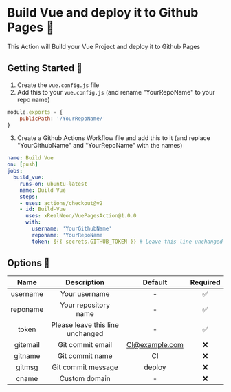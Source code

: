 # Build Vue and deploy it to Github Pages 🚀
This Action will Build your Vue Project and deploy it to Github Pages

## Getting Started 🎉
1. Create the `vue.config.js` file
2. Add this to your `vue.config.js` (and rename "YourRepoName" to your repo name)
```javascript
module.exports = {
    publicPath: '/YourRepoName/'
}
```
3. Create a Github Actions Workflow file and add this to it (and replace "YourGithubName" and "YourRepoName" with the names)
```yml
name: Build Vue
on: [push]
jobs:
  build_vue:
    runs-on: ubuntu-latest
    name: Build Vue
    steps:
    - uses: actions/checkout@v2
    - id: Build-Vue
      uses: xRealNeon/VuePagesAction@1.0.0
      with:
        username: 'YourGithubName'
        reponame: 'YourRepoName'
        token: ${{ secrets.GITHUB_TOKEN }} # Leave this line unchanged
```
## Options 🔧
|   Name   |            Description           |     Default    | Required |
|:--------:|:--------------------------------:|:--------------:|:--------:|
| username |           Your username          |        -       |     ✅    |
| reponame |       Your repository name       |        -       |     ✅    |
|   token  | Please leave this line unchanged |        -       |     ✅    |
| gitemail |         Git commit email         | CI@example.com |     ❌    |
|  gitname |          Git commit name         |       CI       |     ❌    |
|  gitmsg  |        Git commit message        |     deploy     |     ❌    |
|   cname  |           Custom domain          |        -       |     ❌    |

